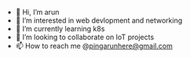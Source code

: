 - 👋 Hi, I’m arun
- 👀 I’m interested in web devlopment and networking
- 🌱 I’m currently learning k8s
- 💞️ I’m looking to collaborate on IoT projects
- 📫 How to reach me @pingarunhere@gmail.com
